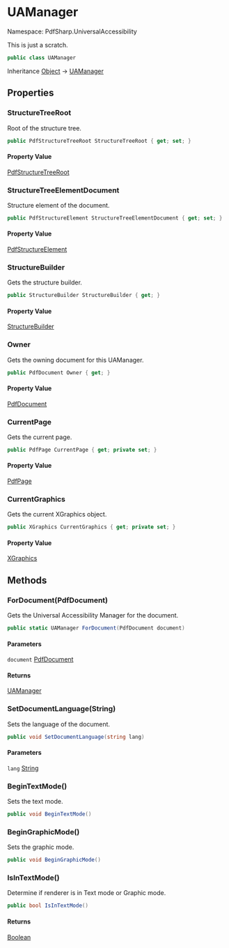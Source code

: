 # UAManager

Namespace: PdfSharp.UniversalAccessibility

This is just a scratch.

```csharp
public class UAManager
```

Inheritance [Object](https://docs.microsoft.com/en-us/dotnet/api/system.object) → [UAManager](./pdfsharp.universalaccessibility.uamanager)

## Properties

### **StructureTreeRoot**

Root of the structure tree.

```csharp
public PdfStructureTreeRoot StructureTreeRoot { get; set; }
```

#### Property Value

[PdfStructureTreeRoot](./pdfsharp.pdf.structure.pdfstructuretreeroot)<br>

### **StructureTreeElementDocument**

Structure element of the document.

```csharp
public PdfStructureElement StructureTreeElementDocument { get; set; }
```

#### Property Value

[PdfStructureElement](./pdfsharp.pdf.structure.pdfstructureelement)<br>

### **StructureBuilder**

Gets the structure builder.

```csharp
public StructureBuilder StructureBuilder { get; }
```

#### Property Value

[StructureBuilder](./pdfsharp.universalaccessibility.structurebuilder)<br>

### **Owner**

Gets the owning document for this UAManager.

```csharp
public PdfDocument Owner { get; }
```

#### Property Value

[PdfDocument](./pdfsharp.pdf.pdfdocument)<br>

### **CurrentPage**

Gets the current page.

```csharp
public PdfPage CurrentPage { get; private set; }
```

#### Property Value

[PdfPage](./pdfsharp.pdf.pdfpage)<br>

### **CurrentGraphics**

Gets the current XGraphics object.

```csharp
public XGraphics CurrentGraphics { get; private set; }
```

#### Property Value

[XGraphics](./pdfsharp.drawing.xgraphics)<br>

## Methods

### **ForDocument(PdfDocument)**

Gets the Universal Accessibility Manager for the document.

```csharp
public static UAManager ForDocument(PdfDocument document)
```

#### Parameters

`document` [PdfDocument](./pdfsharp.pdf.pdfdocument)<br>

#### Returns

[UAManager](./pdfsharp.universalaccessibility.uamanager)<br>

### **SetDocumentLanguage(String)**

Sets the language of the document.

```csharp
public void SetDocumentLanguage(string lang)
```

#### Parameters

`lang` [String](https://docs.microsoft.com/en-us/dotnet/api/system.string)<br>

### **BeginTextMode()**

Sets the text mode.

```csharp
public void BeginTextMode()
```

### **BeginGraphicMode()**

Sets the graphic mode.

```csharp
public void BeginGraphicMode()
```

### **IsInTextMode()**

Determine if renderer is in Text mode or Graphic mode.

```csharp
public bool IsInTextMode()
```

#### Returns

[Boolean](https://docs.microsoft.com/en-us/dotnet/api/system.boolean)<br>
